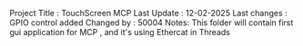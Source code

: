 Project Title : TouchScreen MCP
Last Update   : 12-02-2025
Last changes  : GPIO control added
Changed by    : 50004
Notes: This folder will contain first gui application for MCP , and it's using Ethercat in Threads